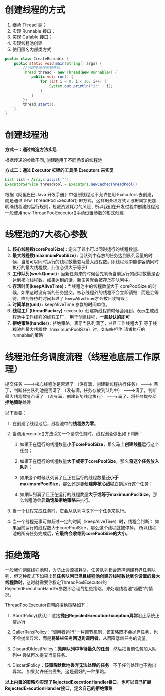 # 创建线程的方式


1. 继承 Thread 类；
2. 实现 Runnable 接口；
3. 实现 Callable 接口；
4. 实现线程池创建
5. 使用匿名内部类方式
```java 
public class CreateRunnable {
    public static void main(String[] args) {
        //创建多线程创建开始
        Thread thread = new Thread(new Runnable() {
            public void run() {
                for (int i = 0; i < 10; i++) {
                    System.out.println("i:" + i);
                }
            }
        });
        thread.start();
    }
}
```

# 创建线程池


**方式一：通过构造方法实现**

根据传递的参数不同, 创建适用于不同场景的线程池


**方式二：通过 Executor 框架的工具类 Executors 来实现**

```java
List list = Arrays.asList("");
ExecutorService threadPool = Executors.newCachedThreadPool();
```

根据《阿里巴巴 Java 开发手册》中强制线程池不允许使用 Executors 去创建，而是通过 new ThreadPoolExecutor() 的方式，这样的处理方式让写的同学更加明确线程池的运行规则，规避资源耗尽的风险 , 所以我们在开发过程中创建线程池一般使用new ThreadPoolExecutor()手动设置参数的形式创建

# 线程池的7大核心参数

1. **核心线程数(corePoolSize) :** 定义了最小可以同时运行的线程数量。
2. **最大线程数(maximumPoolSize) :** 当队列中存放的任务达到队列容量的时候，当前可以同时运行的线程数量变为最大线程数。即线程池中能够容纳同时执行的最大线程数，此值必须大于等于1
3. **工作队列(workQueue) :** 当新任务来的时候会先判断当前运行的线程数量是否达到核心线程数，如果达到的话，新任务就会被存放在队列中。
4. **存活时间(keepAliveTime) :** 当线程池中的线程数量大于 corePoolSize 的时候，如果这时没有新的任务提交，核心线程外的线程不会立即销毁，而是会等待，直到等待的时间超过了 keepAliveTime才会被回收销毁；
5. **时间单位(unit) :** keepAliveTime 参数的时间单位。
6. **线程工厂(threadFactory) :** executor 创建新线程的时候会用到。表示生成线程池中工作线程的线程工厂， 用于创建线程，**一般默认的即可**
7. **拒绝策略(handler) :** 拒绝策略，表示当队列满了，并且工作线程大于 等于线程池的最大线程数（maximumPoolSize）时，如何来拒绝 请求执行的runnable的策略
# 线程池任务调度流程（线程池底层工作原理）
提交任务 
--->核心线程池是否满了
（没有满，创建新线程执行任务）
---> 满了，判断任务队列池是否满了
（没有满，任务存放到队列中）
--->满了，判断最大线程数是否满了
（没有满，创建新的线程执行）
--->满了，将任务提交给**拒绝策略**处理

以下重要：

1. 在创建了线程池后，线程池中的**线程数为零**。
    
2. 当调用execute()方法添加一个请求任务时，线程池会做出如下判断：
    
    1. 如果正在运行的线程数量**小于corePoolSize**，那么马上**创建线程**运行这个任务；
        
    2. 如果正在运行的线程数量**大于或等于corePoolSize**，那么**将这个任务放入队列**；
        
    3. 如果这个时候队列满了且正在运行的线程数量还**小于maximumPoolSize**，那么还是要**创建非核心线程**立刻运行这个任务；
        
    4. 如果队列满了且正在运行的线程数量**大于或等于maximumPoolSize**，那么线程池会**启动饱和拒绝策略**来执行。
        
3. 当一个线程完成任务时，它会从队列中取下一个任务来执行。
    
4. 当一个线程无事可做超过一定的时间（keepAliveTime）时，线程会判断： 如果当前运行的线程数大于corePoolSize，那么这个线程就被停掉。 所以线程池的所有任务完成后，**它最终会收缩到corePoolSize的大小**。
# 拒绝策略

一般我们创建线程池时，为防止资源被耗尽，任务队列都会选择创建有界任务队列，但这种模式下如果出现**任务队列已满且线程池创建的线程数达到你设置的最大线程数时**，这时就需要你指定ThreadPoolExecutor的RejectedExecutionHandler参数即合理的拒绝策略，来处理线程池"超载"的情况。

ThreadPoolExecutor自带的拒绝策略如下：

1. AbortPolicy(默认)：直接**抛出RejectedExecutionException异常**阻止系统正常运行
    
2. CallerRunsPolicy：“调用者运行”一种调节机制，该策略既不会抛弃任务，也不会抛出异常，而是**将某些任务回退到调用者**，从而降低新任务的流量。
    
3. DiscardOldestPolicy：**抛弃队列中等待最久的任务**，然后把当前任务加人队列中 尝试再次提交当前任务。
    
4. DiscardPolicy：**该策略默默地丢弃无法处理的任务**，不予任何处理也不抛出异常。 如果允许任务丢失，这是最好的一种策略。
    

**以上内置的策略均实现了RejectedExecutionHandler接口，也可以自己扩展RejectedExecutionHandler接口，定义自己的拒绝策略**